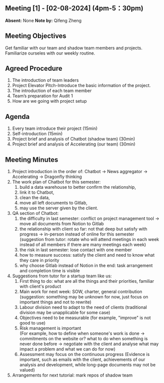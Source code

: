 ## Meeting [1] - [02-08-2024] (4pm-5：30pm)
**Absent:**
None
**Note by:**
Qifeng Zheng
## Meeting Objectives
Get familiar with our team and shadow team members and projects. Familiarize ourseles with our weekly routine. 
## Agreed Procedure
1. The introduction of team leaders
2. Project Elevator Pitch-Introduce the basic information of the project.
3. The introduction of each team member
4. Team’s preparation for Audit 1
5. How are we going with project setup
## Agenda
1. Every team introduce their project (15min)
2. Self-introduction (15min)
3. Project brief and analysis of Chatbot (shadow team) (30min)
4. Project brief and analysis of Accelerating (our team) (30min)
## Meeting Minutes
1. Project introduction in the order of: Chatbot -> News aggregator -> Accelerating -> Dragonfly thinking
2. The work plan of Chatbot for this semester:
   1. build a data warehouse to better confirm the relationship,
   2. link it to Chatbot,
   3. clean the data,
   4. move all left documents to Gitlab,
   5. may use the server given by the client.
3. QA section of Chatbot:
   1. the difficulty in last semester: conflict on project management tool -> move all documents from Notion to Gitlab
   2. the relationship with client so far: not that deep but satisfy with progress -> in-person instead of online for this semester  
      (suggestion from tutor: rotate who will attend meetings in each week instead of all members if there are many meetings each week)
   3. the risk in last semester: lose contact with one member
   4. how to measure success: satisfy the client and need to know what they care in priority
   5. why choose Gitlab instead of Notion in the end: task arrangement and completion time is visible
4. Suggestions from tutor for a startup team like us:
   1. First thing to do: what are all the things and their priorities, familiar with client's product
   2. Main work for next week: SOW, charter, general contribution
      (suggestion: something may be unknown for now, just focus on important things and not to rewrite)
   3. Labour division need to adapt to the need of clients (traditional division may be unapplicable for some case)
   4. Objectives need to be measurable (for example, "improve" is not good to use)
   5. Risk management is important  
      (For example, how to define when someone's work is done -> commitments on the website or?
      what to do when something is never done before -> negotiate with the client and analyse what may impact a problem and what we can do for now)
   6. Assessment may focus on the continuous progress
      (Evidence is important, such as emails with the client, achievements of our analysis and development, while long-page documents may not be valued)
5. Arrangements for next tutorial: mark repos of shadow team 
